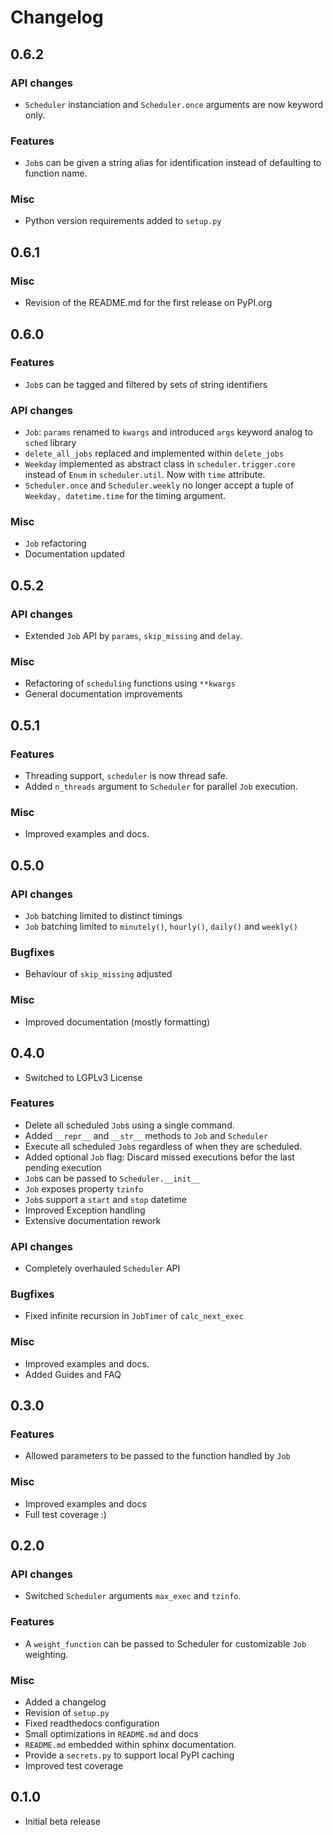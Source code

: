 # Changelog

## 0.6.2

### API changes

+ `Scheduler` instanciation and `Scheduler.once` arguments are now keyword only.

### Features

+ `Job`s can be given a string alias for identification instead of defaulting to function name.

### Misc

+ Python version requirements added to `setup.py`

## 0.6.1

### Misc

+ Revision of the README.md for the first release on PyPI.org

## 0.6.0

### Features

+ `Job`s can be tagged and filtered by sets of string identifiers

### API changes

+ `Job`: `params` renamed to `kwargs` and introduced `args` keyword analog to
  `sched` library
+ `delete_all_jobs` replaced and implemented within `delete_jobs`
+ `Weekday` implemented as abstract class in `scheduler.trigger.core` instead of
  `Enum` in `scheduler.util`. Now with `time` attribute.
+ `Scheduler.once` and `Scheduler.weekly` no longer accept a tuple of `Weekday, datetime.time`
  for the timing argument.

### Misc

+ `Job` refactoring
+ Documentation updated

## 0.5.2

### API changes

+ Extended `Job` API by `params`, `skip_missing` and `delay`.

### Misc

+ Refactoring of `scheduling` functions using `**kwargs`
+ General documentation improvements

## 0.5.1

### Features

+ Threading support, `scheduler` is now thread safe.
+ Added `n_threads` argument to `Scheduler` for parallel `Job` execution.

### Misc

+ Improved examples and docs.

## 0.5.0

### API changes

+ `Job` batching limited to distinct timings
+ `Job` batching limited to `minutely()`, `hourly()`, `daily()` and `weekly()`

### Bugfixes

+ Behaviour of `skip_missing` adjusted

### Misc

+ Improved documentation (mostly formatting)

## 0.4.0

+ Switched to LGPLv3 License

### Features

+ Delete all scheduled `Job`s using a single command.
+ Added `__repr__` and `__str__` methods to `Job` and `Scheduler`
+ Execute all scheduled `Job`s regardless of when they are scheduled.
+ Added optional `Job` flag: Discard missed executions befor the last pending execution
+ `Job`s can be passed to `Scheduler.__init__`
+ `Job` exposes property `tzinfo`
+ `Job`s support a `start` and `stop` datetime
+ Improved Exception handling
+ Extensive documentation rework

### API changes

+ Completely overhauled `Scheduler` API

### Bugfixes

+ Fixed infinite recursion in `JobTimer` of `calc_next_exec`

### Misc

+ Improved examples and docs.
+ Added Guides and FAQ

## 0.3.0

### Features

+ Allowed parameters to be passed to the function handled by `Job`

### Misc

+ Improved examples and docs
+ Full test coverage :)

## 0.2.0

### API changes

+ Switched `Scheduler` arguments `max_exec` and `tzinfo`.

### Features

+ A `weight_function` can be passed to Scheduler for customizable `Job` weighting.

### Misc

+ Added a changelog
+ Revision of `setup.py`
+ Fixed readthedocs configuration
+ Small optimizations in `README.md` and docs
+ `README.md` embedded within sphinx documentation.
+ Provide a `secrets.py` to support local PyPI caching
+ Improved test coverage

## 0.1.0

+ Initial beta release

